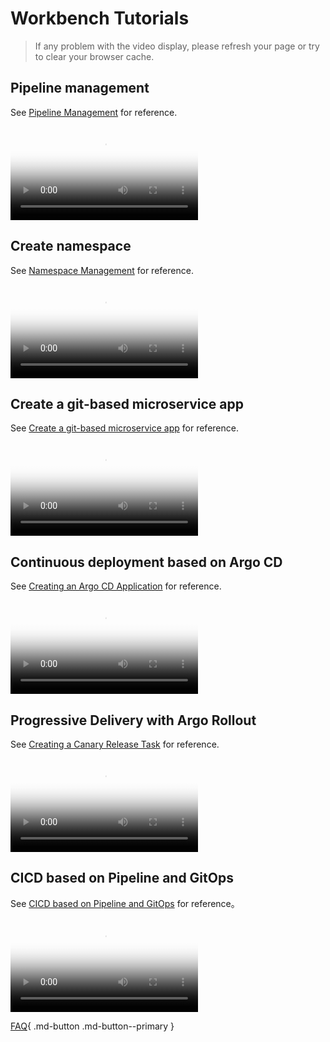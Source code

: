 # Workbench Tutorials

> If any problem with the video display, please refresh your page or try to clear your browser cache.

## Pipeline management

See [Pipeline Management](../amamba/user-guide/pipelines/create/custom.md) for reference.

<div class="responsive-video-container">
<video controls src="https://harbor-test2.cn-sh2.ufileos.com/docs/videos/create-pipeline.mp4" preload="metadata" poster="images/amamba-pipeline.png"></video>
</div>

## Create namespace

See [Namespace Management](../amamba/user-guide/namespace/namespace.md) for reference.

<div class="responsive-video-container">
<video controls src="https://harbor-test2.cn-sh2.ufileos.com/docs/videos/create-ns.mp4" preload="metadata" poster="images/amamba-ns.png"></video>
</div>

## Create a git-based microservice app

See [Create a git-based microservice app](../amamba/user-guide/wizard/create-app-git.md) for reference.

<div class="responsive-video-container">
<video controls src="https://harbor-test2.cn-sh2.ufileos.com/docs/videos/createservice-gitrepo.mp4" preload="metadata" poster="images/amamba-git.png"></video>
</div>

## Continuous deployment based on Argo CD

See [Creating an Argo CD Application](../amamba/user-guide/gitops/create-argo-cd.md) for reference.

<div class="responsive-video-container">
<video controls src="https://harbor-test2.cn-sh2.ufileos.com/docs/videos/gitops.mp4" preload="metadata" poster="images/amamba-gitops.png"></video>
</div>

## Progressive Delivery with Argo Rollout

See [Creating a Canary Release Task](../amamba/user-guide/release/canary.md) for reference.

<div class="responsive-video-container">
<video controls src="https://harbor-test2.cn-sh2.ufileos.com/docs/videos/canary.mp4" preload="metadata" poster="images/amamba-canary.png"></video>
</div>

## CICD based on Pipeline and GitOps

See [CICD based on Pipeline and GitOps](../amamba/quickstart/argocd-jenkins.md) for reference。

<div class="responsive-video-container">
<video controls src="https://harbor-test2.cn-sh2.ufileos.com/docs/videos/amamba-cicd.mp4" preload="metadata" poster="images/amamba-cicd.png"></video>
</div>

[FAQ](../amamba/intro/faq.md){ .md-button .md-button--primary }
